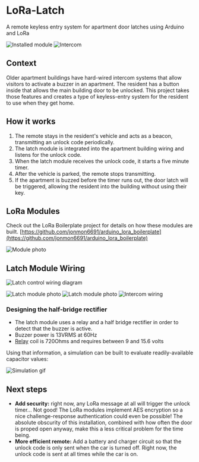 # LoRa-Latch
A remote keyless entry system for apartment door latches using Arduino and LoRa

![Installed module](docs/latch_module_installed.jpg) ![Intercom](docs/intercom.jpg)

## Context
Older apartment buildings have hard-wired intercom systems that allow visitors
to activate a buzzer in an apartment. The resident has a button inside that
allows the main building door to be unlocked. This project takes those features
and creates a type of keyless-entry system for the resident to use when they
get home.

## How it works
1. The remote stays in the resident's vehicle and acts as a beacon, transmitting
an unlock code periodically.
2. The latch module is integrated into the apartment
building wiring and listens for the unlock code.
3. When the latch module receives the unlock code, it starts a five minute timer.
4. After the vehicle is parked, the remote stops transmitting.
5. If the apartment is buzzed before the timer runs out, the door latch will be triggered, allowing the resident into the building without using their key.

## LoRa Modules
Check out the LoRa Boilerplate project for details on how these modules are built.
[https://github.com/jonmon6691/arduino_lora_boilerplate](https://github.com/jonmon6691/arduino_lora_boilerplate)

![Module photo](docs/lora_modules.jpg)  

## Latch Module Wiring
![Latch control wiring diagram](docs/latch_control_wiring.jpg)

![Latch module photo](docs/latch_module_front.jpg) ![Latch module photo](docs/latch_module_back.jpg)
![Intercom wiring](docs/intercom_wiring.jpg)
### Designing the half-bridge rectifier
* The latch module uses a relay and a half bridge rectifier in order to detect
that the buzzer is active.
* Buzzer power is 13VRMS at 60Hz
* [Relay](https://www.citrelay.com/Catalog%20Pages/RelayCatalog/J104D.pdf) coil is 720Ohms and requires between 9 and 15.6 volts

Using that information, a simulation can be built to evaluate
readily-available capacitor values:

![Simulation gif](docs/hbr_sim.gif)

## Next steps
* **Add security:** right now, any LoRa message at all will trigger the unlock
timer... Not good! The LoRa modules implement AES encryption so a nice
challenge-response authentication could even be possible! The absolute
obscurity of this installation, combined with how often the door is proped open
anyway, make this a less critical problem for the time being.
* **More efficient remote:** Add a battery and charger circuit so that the
unlock code is only sent when the car is turned off. Right now, the unlock code
is sent at all times while the car is on.